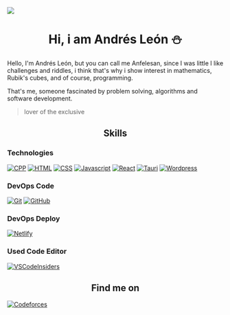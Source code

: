 <img src="https://github.com/Anfelesan/Anfelesan/assets/133460336/d0d64db9-e997-4ac3-b515-d94318b082a8">

<h1 align="center">Hi, i am Andrés León ⛄</h1>
<p>Hello, I'm Andrés León, but you can call me Anfelesan, since I was little I like challenges and riddles, i think that's why i show interest in mathematics, Rubik's cubes, and of course, programming.</p>
<p>That's me, someone fascinated by problem solving, algorithms and software development.</p>

> lover of the exclusive

<h2 align="center">
  Skills
</h2>

### Technologies
[![CPP][CPP]](#)
[![HTML][HTML]](#)
[![CSS][CSS]](#)
[![Javascript][Javascript]](#)
[![React][React.js]][React-url]
[![Tauri][Tauri]][Tauri-url]
[![Wordpress][Wordpress]][Wordpress-url]

### DevOps Code
[![Git][Git]][Git-url]
[![GitHub][GitHub]][GitHub-url]

### DevOps Deploy
[![Netlify]][Netlify-url]

### Used Code Editor
[![VSCodeInsiders][VSCodeInsiders]][VSCodeInsiders-url]

<h2 align="center">
  Find me on
</h2>

[![Codeforces][Codeforces]][Codeforces-url]

[CPP]: https://img.shields.io/badge/C++-00599C?style=for-the-badge&labelColor=213345&logo=cplusplus
[HTML]: https://img.shields.io/badge/HTML%205-E34F26?style=for-the-badge&labelColor=FFF&logo=HTML5
[CSS]: https://img.shields.io/badge/CSS%203-039BE5?style=for-the-badge&labelColor=FFF&logo=CSS3&logoColor=039BE5
[Javascript]: https://img.shields.io/badge/-JavaScript-F0DB4F?style=for-the-badge&labelColor=213345&logo=javascript
[React.js]: https://img.shields.io/badge/React-61DAFB?style=for-the-badge&labelColor=213345&logo=react
[React-url]: https://reactjs.org/
[Tauri]: https://img.shields.io/badge/Tauri-24C8D8?style=for-the-badge&labelColor=213345&logo=Tauri&logoColor=FFC337
[Tauri-url]: https://v2.tauri.app/
[Wordpress]: https://img.shields.io/badge/Wordpress-E1E1E1?style=for-the-badge&labelColor=213345&logo=wordpress
[wordpress-url]: https://wordpress.com/

[Git]: https://img.shields.io/badge/GIT-E44D30?style=for-the-badge&labelColor=FFF&logo=git
[Git-url]: https://git-scm.com/
[GitHub]: https://img.shields.io/badge/GitHub-FFF?style=for-the-badge&labelColor=161B22&logo=github
[GitHub-url]: https://github.com/Anfelesan/

[Netlify]: https://img.shields.io/badge/Netlify-00C7B7?style=for-the-badge&labelColor=213345&logo=netlify
[Netlify-url]: https://www.netlify.com/

[VSCode]: https://img.shields.io/badge/Visual%20Studio%20Code-24ABF2?style=for-the-badge&labelColor=213345&logo=visual-studio-code&logoColor=24ABF2
[VSCode-url]: https://code.visualstudio.com/
[VSCodeInsiders]: https://img.shields.io/badge/Visual%20Studio%20Code%20Insiders-0FB69A?style=for-the-badge&labelColor=213345&logo=visual-studio-code&logoColor=0FB69A
[VSCodeInsiders-url]: https://code.visualstudio.com/insiders/

[Codeforces]: https://img.shields.io/badge/Codeforces-B61F25?style=for-the-badge&labelColor=1991cf&logo=codeforces&logoColor=FF0
[Codeforces-url]: https://codeforces.com/profile/Anfelesan
